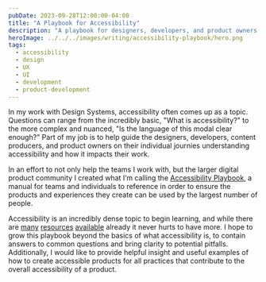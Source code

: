 ```yaml
---
pubDate: 2023-09-28T12:00:00-04:00
title: "A Playbook for Accessibility"
description: "A playbook for designers, developers, and product owners on their journey of accessibility"
heroImage: ../../../images/writing/accessibility-playbook/hero.png
tags:
  - accessibility
  - design
  - UX
  - UI
  - development
  - product-development
---
```


In my work with Design Systems, accessibility often comes up as a topic. Questions can range from the incredibly basic, "What is accessibility?" to the more complex and nuanced, "Is the language of this modal clear enough?" Part of my job is to help guide the designers, developers, content producers, and product owners on their individual journies understanding accessibility and how it impacts their work.

In an effort to not only help the teams I work with, but the larger digital product community I created what I’m calling the [Accessibility Playbook](https://accessibility.blind3y3design.com/), a manual for teams and individuals to reference in order to ensure the products and experiences they create can be used by the largest number of people.

Accessibility is an incredibly dense topic to begin learning, and while there are [many](https://web.dev/learn/accessibility/) [resources](https://developer.mozilla.org/en-US/docs/Learn/Accessibility/What_is_accessibility) [available](https://www.w3.org/WAI/WCAG21/Understanding/) already it never hurts to have more. I hope to grow this playbook beyond the basics of what accessibility is, to contain answers to common questions and bring clarity to potential pitfalls. Additionally, I would like to provide helpful insight and useful examples of how to create accessible products for all practices that contribute to the overall accessibility of a product.
